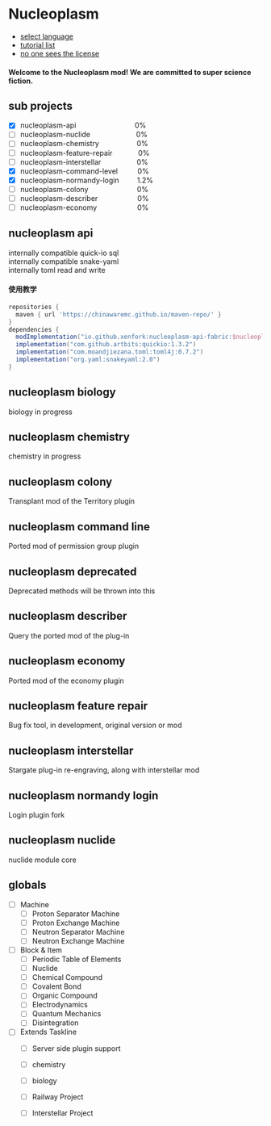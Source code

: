 # Nucleoplasm

- [select language](Language.md)
- [tutorial list]()
- [no one sees the license](LICENSE)

<h4>Welcome to the Nucleoplasm mod! We are committed to super science fiction.</h4>

## sub projects

- [x] nucleoplasm-api&nbsp;&nbsp;&nbsp;&nbsp;&nbsp;&nbsp;&nbsp;&nbsp;&nbsp;&nbsp;&nbsp;&nbsp;&nbsp;&nbsp;&nbsp;&nbsp;&nbsp;&ensp;&ensp;&nbsp;&nbsp;&nbsp;&nbsp;&nbsp;&nbsp;&nbsp;&nbsp;&nbsp;0%
- [ ] nucleoplasm-nuclide&nbsp;&nbsp;&nbsp;&nbsp;&nbsp;&nbsp;&nbsp;&nbsp;&nbsp;&nbsp;&nbsp;&nbsp;&nbsp;&nbsp;&nbsp;&nbsp;&ensp;&ensp;&ensp;&ensp;0%
- [ ] nucleoplasm-chemistry&nbsp;&nbsp;&nbsp;&nbsp;&nbsp;&nbsp;&nbsp;&nbsp;&nbsp;&nbsp;&nbsp;&nbsp;&nbsp;&nbsp;&nbsp;&nbsp;&nbsp;&nbsp;&nbsp;0%
- [ ] nucleoplasm-feature-repair&nbsp;&nbsp;&nbsp;&nbsp;&nbsp;&nbsp;&nbsp;&nbsp;&nbsp;&nbsp;&nbsp;&nbsp;&nbsp;0%
- [ ] nucleoplasm-interstellar&nbsp;&nbsp;&nbsp;&nbsp;&nbsp;&nbsp;&nbsp;&nbsp;&nbsp;&nbsp;&nbsp;&nbsp;&nbsp;&nbsp;&nbsp;&nbsp;&nbsp;&nbsp;0%
- [x] nucleoplasm-command-level&nbsp;&nbsp;&nbsp;&nbsp;&nbsp;&nbsp;&nbsp;&nbsp;&nbsp;&nbsp;0%
- [x] nucleoplasm-normandy-login&nbsp;&nbsp;&emsp;&emsp;1.2%
- [ ] nucleoplasm-colony&nbsp;&nbsp;&nbsp;&nbsp;&nbsp;&nbsp;&nbsp;&nbsp;&nbsp;&nbsp;&nbsp;&nbsp;&nbsp;&nbsp;&nbsp;&nbsp;&nbsp;&nbsp;&nbsp;&nbsp;&nbsp;&ensp;&ensp;0%
- [ ] nucleoplasm-describer&nbsp;&nbsp;&nbsp;&nbsp;&nbsp;&nbsp;&nbsp;&nbsp;&nbsp;&nbsp;&nbsp;&nbsp;&nbsp;&nbsp;&nbsp;&nbsp;&nbsp;&nbsp;&nbsp;&nbsp;0%
- [ ] nucleoplasm-economy&nbsp;&nbsp;&nbsp;&nbsp;&nbsp;&nbsp;&nbsp;&nbsp;&nbsp;&nbsp;&nbsp;&nbsp;&nbsp;&nbsp;&nbsp;&ensp;&ensp;&ensp;0%

## nucleoplasm api
internally compatible quick-io sql</br>
internally compatible snake-yaml</br>
internally toml read and write</br>
#### 使用教学
```groovy
repositories {
  maven { url 'https://chinawaremc.github.io/maven-repo/' }
}
dependencies {
  modImplementation("io.github.xenfork:nucleoplasm-api-fabric:$nucleoplasm_api_dependencies_version-${minecraft_version}")
  implementation("com.github.artbits:quickio:1.3.2")
  implementation("com.moandjiezana.toml:toml4j:0.7.2")
  implementation("org.yaml:snakeyaml:2.0")
}
```

## nucleoplasm biology
biology in progress

## nucleoplasm chemistry
chemistry in progress

## nucleoplasm colony
Transplant mod of the Territory plugin

## nucleoplasm command line
Ported mod of permission group plugin

## nucleoplasm deprecated
Deprecated methods will be thrown into this

## nucleoplasm describer
Query the ported mod of the plug-in

## nucleoplasm economy
Ported mod of the economy plugin

## nucleoplasm feature repair
Bug fix tool, in development, original version or mod

## nucleoplasm interstellar
Stargate plug-in re-engraving, along with interstellar mod

## nucleoplasm normandy login
Login plugin fork

## nucleoplasm nuclide
nuclide module core

## globals

- [ ] Machine
    - [ ] Proton Separator Machine
    - [ ] Proton Exchange Machine
    - [ ] Neutron Separator Machine
    - [ ] Neutron Exchange Machine
- [ ] Block & Item
    - [ ] Periodic Table of Elements
    - [ ] Nuclide
    - [ ] Chemical Compound
    - [ ] Covalent Bond
    - [ ] Organic Compound
    - [ ] Electrodynamics
    - [ ] Quantum Mechanics
    - [ ] Disintegration
- [ ] Extends Taskline
    - [ ] Server side plugin support
    - [ ] chemistry
    - [ ] biology
    - [ ] Railway Project
    - [ ] Interstellar Project


